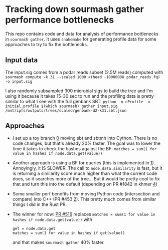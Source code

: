 # Tracking down sourmash gather performance bottlenecks

This repo contains code and data for analysis of performance bottlenecks in
`sourmash gather`. It uses `snakemake` for generating profile data for some
approaches to try to fix the bottlenecks.

## Input data

The input.sig comes from a podar reads subset (2.5M reads) computed with
`sourmash compute -k 31 --scaled 1000 <(head -10000000 podar_reads.fq) -o input.sig`

I also randomly subsampled 300 microbial sigs to build the tree and I'm using
it because it takes 15-30 sec to run and the profiling data is pretty similar
to what I see with the full genbank SBT:
`python -m cProfile -o initial.profile $(which sourmash) gather input.sig /mnt/ipfs/outputs/trees/scaled/genbank-d2-k31.sbt.json`

## Approaches

- I set up a toy branch [0] moving sbt and sbtmh into Cython. There is no code
 changes, but that's already 20% faster. The goal was to lower the time it
 takes to check the hashes against the BF:
 `matches = sum(1 for value in hashes if node.data.get(value))`

- Another approach is using a BF for queries (this is implemented in [1]).
 Annoyingly, it IS SLOWER. The call to `node.data.similarity` is fast, but it
 is returning a similarity score much higher than what the current code does,
 so it searches more of the tree... But it would be pretty cool to fix that
 and turn this into the default (depending on PR #1842 in khmer [4])

- Some smaller perf benefits from moving Python code (intersection and compare)
 into C++ (PR #453 [2]). This pretty much comes from similar things I did in
 the Rust PR.

- The winner for now: [PR #516][3] replaces
  `matches = sum(1 for value in hashes if node.data.get(value))` 
  with
  ```
  get = node.data.get
  matches = sum(1 for value in hashes if get(value))
  ```
  and that makes `sourmash gather` 40% faster.

[0]: https://github.com/dib-lab/sourmash/compare/refactor/more_cython
[1]: https://github.com/dib-lab/sourmash/pull/395
[2]: https://github.com/dib-lab/sourmash/pull/453
[3]: https://github.com/dib-lab/sourmash/pull/516
[4]: https://github.com/dib-lab/khmer/pull/1842

